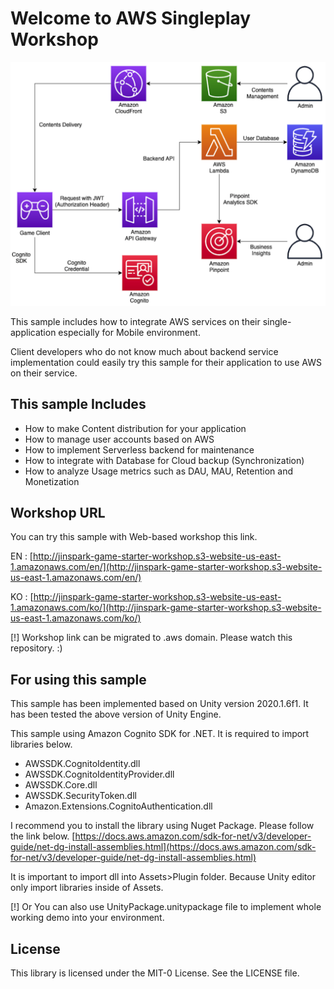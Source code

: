# Welcome to AWS Singleplay Workshop

![Architecture](./architecture.png)

This sample includes how to integrate AWS services on their single-application especially for Mobile environment.

Client developers who do not know much about backend service implementation could easily try this sample for their application to use AWS on their service.

## This sample Includes

- How to make Content distribution for your application
- How to manage user accounts based on AWS
- How to implement Serverless backend for maintenance
- How to integrate with Database for Cloud backup (Synchronization)
- How to analyze Usage metrics such as DAU, MAU, Retention and Monetization

## Workshop URL

You can try this sample with Web-based workshop this link. 

EN : [http://jinspark-game-starter-workshop.s3-website-us-east-1.amazonaws.com/en/](http://jinspark-game-starter-workshop.s3-website-us-east-1.amazonaws.com/en/)

KO : [http://jinspark-game-starter-workshop.s3-website-us-east-1.amazonaws.com/ko/](http://jinspark-game-starter-workshop.s3-website-us-east-1.amazonaws.com/ko/)

[!] Workshop link can be migrated to .aws domain. Please watch this repository. :) 

## For using this sample

This sample has been implemented based on Unity version 2020.1.6f1.
It has been tested the above version of Unity Engine.

This sample using Amazon Cognito SDK for .NET.
It is required to import libraries below.

- AWSSDK.CognitoIdentity.dll
- AWSSDK.CognitoIdentityProvider.dll
- AWSSDK.Core.dll
- AWSSDK.SecurityToken.dll
- Amazon.Extensions.CognitoAuthentication.dll

I recommend you to install the library using Nuget Package. Please follow the link below.
[https://docs.aws.amazon.com/sdk-for-net/v3/developer-guide/net-dg-install-assemblies.html](https://docs.aws.amazon.com/sdk-for-net/v3/developer-guide/net-dg-install-assemblies.html)

It is important to import dll into Assets>Plugin folder. Because Unity editor only import libraries inside of Assets.

[!] Or You can also use UnityPackage.unitypackage file to implement whole working demo into your environment.

## License

This library is licensed under the MIT-0 License. See the LICENSE file.
